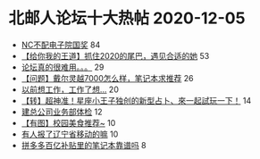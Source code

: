 # 北邮人论坛十大热帖 2020-12-05

- [NC不配电子院国奖](https://bbs.byr.cn/article/Picture/3269076) 84
- [【给你我的王道】抓住2020的尾巴，遇见合适的她](https://bbs.byr.cn/article/Friends/1979601) 53
- [论坛真的很难用。。。](https://bbs.byr.cn/article/Talking/6244975) 29
- [【问题】戴尔灵越7000怎么样，笔记本求推荐](https://bbs.byr.cn/article/Notebook/182463) 26
- [以前想工作，工作了想...](https://bbs.byr.cn/article/Feeling/3160687) 20
- [【转】超神准！星座小王子独创的新型占卜、來一起試玩一下！](https://bbs.byr.cn/article/Constellations/326533) 14
- [建总公司业务部体检](https://bbs.byr.cn/article/Job/2116738) 12
- [【有图】校园美食推荐~](https://bbs.byr.cn/article/Food/509494) 10
- [有人报了辽宁省移动的嘛](https://bbs.byr.cn/article/NorthEast/944829) 10
- [拼多多百亿补贴里的笔记本靠谱吗](https://bbs.byr.cn/article/DigiLife/315734) 8


